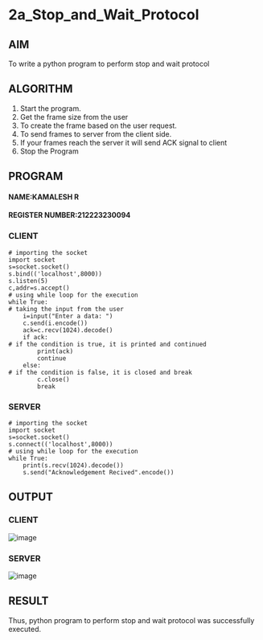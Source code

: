 # 2a_Stop_and_Wait_Protocol
## AIM 
To write a python program to perform stop and wait protocol
## ALGORITHM
1. Start the program.
2. Get the frame size from the user
3. To create the frame based on the user request.
4. To send frames to server from the client side.
5. If your frames reach the server it will send ACK signal to client
6. Stop the Program
## PROGRAM
#### NAME:KAMALESH R
#### REGISTER NUMBER:212223230094
### CLIENT
```
# importing the socket
import socket 
s=socket.socket() 
s.bind(('localhost',8000))
s.listen(5) 
c,addr=s.accept()
# using while loop for the execution
while True:
# taking the input from the user
    i=input("Enter a data: ") 
    c.send(i.encode()) 
    ack=c.recv(1024).decode() 
    if ack:
# if the condition is true, it is printed and continued
        print(ack) 
        continue 
    else:
# if the condition is false, it is closed and break
        c.close() 
        break 
```
### SERVER
```
# importing the socket
import socket 
s=socket.socket() 
s.connect(('localhost',8000))
# using while loop for the execution
while True: 
    print(s.recv(1024).decode()) 
    s.send("Acknowledgement Recived".encode()) 
```
## OUTPUT

### CLIENT 
![image](https://github.com/user-attachments/assets/300d231a-89b2-4d37-a342-1375611c1bb7)

### SERVER
![image](https://github.com/user-attachments/assets/4ec40f45-f797-4415-8d5b-456ac4783158)

## RESULT
Thus, python program to perform stop and wait protocol was successfully executed.
